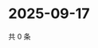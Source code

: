 # 2025-09-17

共 0 条

<!-- BEGIN ZHIHUQUESTIONS -->
<!-- 最后更新时间 Wed Sep 17 2025 15:10:39 GMT+0800 (China Standard Time) -->

<!-- END ZHIHUQUESTIONS -->
